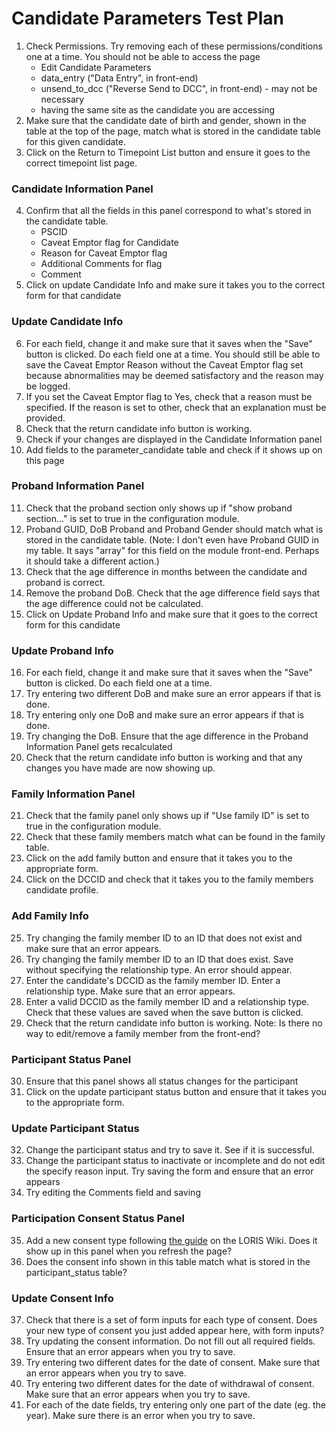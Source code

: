# Candidate Parameters Test Plan

1. Check Permissions. Try removing each of these permissions/conditions one at a time. You should not be able to access the page
    * Edit Candidate Parameters
	* data_entry ("Data Entry", in front-end)
	* unsend_to_dcc ("Reverse Send to DCC", in front-end) - may not be necessary
	* having the same site as the candidate you are accessing	
2. Make sure that the candidate date of birth and gender, shown in the table at the top of the page, match what is stored in the candidate table for this given candidate.
3. Click on the Return to Timepoint List button and ensure it goes to the correct timepoint list page.

### Candidate Information Panel
4. Confirm that all the fields in this panel correspond to what's stored in the candidate table.
	* PSCID
	* Caveat Emptor flag for Candidate
	* Reason for Caveat Emptor flag
	* Additional Comments for flag
	* Comment
5. Click on update Candidate Info and make sure it takes you to the correct form for that candidate

### Update Candidate Info
6. For each field, change it and make sure that it saves when the "Save" button is clicked. Do each field one at a
time. You should still be able to save the Caveat Emptor Reason without the Caveat Emptor flag set because
abnormalities may be deemed satisfactory and the reason may be logged.
7. If you set the Caveat Emptor flag to Yes, check that a reason must be specified. If the reason is set to other, check that an explanation must be provided.
8. Check that the return candidate info button is working.
9. Check if your changes are displayed in the Candidate Information panel
10. Add fields to the parameter_candidate table and check if it shows up on this page

### Proband Information Panel
11. Check that the proband section only shows up if "show proband section..." is set to true in the configuration module.
12. Proband GUID, DoB Proband and Proband Gender should match what is stored in the candidate table. (Note: I don't even have Proband GUID in my table. It says "array" for this field on the module front-end. Perhaps it should take a different action.)
13. Check that the age difference in months between the candidate and proband is correct.
14. Remove the proband DoB. Check that the age difference field says that the age difference could not be calculated.
15. Click on Update Proband Info and make sure that it goes to the correct form for this candidate

### Update Proband Info
16. For each field, change it and make sure that it saves when the "Save" button is clicked. Do each field one at a time.
17. Try entering two different DoB and make sure an error appears if that is done.
18. Try entering only one DoB and make sure an error appears if that is done.
19. Try changing the DoB. Ensure that the age difference in the Proband Information Panel gets recalculated
20. Check that the return candidate info button is working and that any changes you have made are now showing up.

### Family Information Panel
21. Check that the family panel only shows up if "Use family ID" is set to true in the configuration module.
22. Check that these family members match what can be found in the family table.
23. Click on the add family button and ensure that it takes you to the appropriate form.
24. Click on the DCCID and check that it takes you to the family members candidate profile.

### Add Family Info
25. Try changing the family member ID to an ID that does not exist and make sure that an error appears.
26. Try changing the family member ID to an ID that does exist. Save without specifying the relationship type. An error should appear.
27. Enter the candidate's DCCID as the family member ID. Enter a relationship type. Make sure that an error appears. 
28. Enter a valid DCCID as the family member ID and a relationship type. Check that these values are saved when the save button is clicked.
29. Check that the return candidate info button is working.
Note: Is there no way to edit/remove a family member from the front-end?

### Participant Status Panel
30. Ensure that this panel shows all status changes for the participant
31. Click on the update participant status button and ensure that it takes you to the appropriate form. 

### Update Participant Status
32. Change the participant status and try to save it. See if it is successful.
33. Change the participant status to inactivate or incomplete and do not edit the specify reason input. Try saving the form and ensure that an error appears
34. Try editing the Comments field and saving

### Participation Consent Status Panel
35. Add a new consent type following [the guide](https://github.com/aces/Loris/wiki/Candidate-Information-Page) on the LORIS Wiki. Does it show up in this panel when you refresh the page?
36. Does the consent info shown in this table match what is stored in the participant_status table?

### Update Consent Info
37. Check that there is a set of form inputs for each type of consent. Does your new type of consent you just added appear here, with form inputs?
38. Try updating the consent information. Do not fill out all required fields. Ensure that an error appears when you try to save.
39. Try entering two different dates for the date of consent. Make sure that an error appears when you try to save.
40. Try entering two different dates for the date of withdrawal of consent. Make sure that an error appears when you try to save.
41. For each of the date fields, try entering only one part of the date (eg. the year). Make sure there is an error when you try to save.
